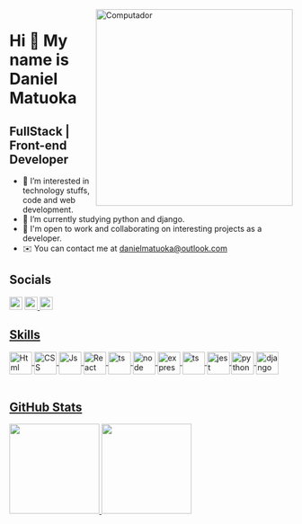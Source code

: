 <img src="https://raw.githubusercontent.com/MicaelliMedeiros/micaellimedeiros/master/image/computer-illustration.png" min-width="400px" max-width="400px" width="350px" align="right" alt="Computador">

Hi 👋 My name is Daniel Matuoka
===============================

FullStack | Front-end Developer
-------------------

- 👀 I’m interested in technology stuffs, code and web development.
- 🌱 I’m currently studying python and django.
- 🤝 I'm open to work and collaborating on interesting projects as a developer.
- ✉️  You can contact me at [danielmatuoka@outlook.com](mailto:danielmatuoka@outlook.com)


## Socials
<a target="_blank" href="https://www.linkedin.com/in/danielmatuoka/">
<img height="23" src="https://img.shields.io/badge/-LinkedIn-blue?style=flat-square&logo=Linkedin&logoColor=white&link=https://www.linkedin.com/in/danielmatuoka/"/></a> 
<a target="_blank" href="https://www.instagram.com/dan_mtk_/">
<img height="23" src="https://img.shields.io/badge/-dan_mtk_-E4405F?style=flat-square&logo=instagram&logoColor=white"
</a>
<a target="_blank" href="https://www.codewars.com/users/dan-matuoka">
<img height="23" src="https://img.shields.io/badge/-Codewars-B1361E?style=flat-square&logo=Codewars&logoColor=white"
</a>

## Skills
<div style="display: inline_block">
<a href="https://github.com/danmatuoka">
 <img align="center" alt="Html" height="40" width="40" src="https://cdn.jsdelivr.net/gh/devicons/devicon/icons/html5/html5-original-wordmark.svg" />
 <img align="center" alt="CSS" height="40" width="40" src="https://cdn.jsdelivr.net/gh/devicons/devicon/icons/css3/css3-original-wordmark.svg" />
 <img align="center" alt="Js" height="40" width="40" src="https://cdn.jsdelivr.net/gh/devicons/devicon/icons/javascript/javascript-plain.svg" />
 <img align="center" alt="React" height="40" width="40" src="https://cdn.jsdelivr.net/gh/devicons/devicon/icons/react/react-original.svg" />
 <img align="center" alt="ts" height="40" width="40" src="https://cdn.jsdelivr.net/gh/devicons/devicon/icons/typescript/typescript-original.svg" />
 <img align="center" alt="node" height="40" width="40" src="https://cdn.jsdelivr.net/gh/devicons/devicon/icons/nodejs/nodejs-original.svg" />
 <img align="center" alt="express" height="40" width="40" src="https://cdn.jsdelivr.net/gh/devicons/devicon/icons/express/express-original.svg" />
<img align="center" alt="ts" height="40" width="40" src="https://cdn.jsdelivr.net/gh/devicons/devicon/icons/postgresql/postgresql-original-wordmark.svg" />
 <img align="center" alt="jest" height="40" width="40" src="https://cdn.jsdelivr.net/gh/devicons/devicon/icons/jest/jest-plain.svg" />
 <img align="center" alt="python" height="40" width="40" src="https://cdn.jsdelivr.net/gh/devicons/devicon/icons/python/python-original-wordmark.svg" />
 <img align="center" alt="django" height="40" width="40" src="https://cdn.jsdelivr.net/gh/devicons/devicon/icons/django/django-plain.svg" />

</div>

<br>

## GitHub Stats
<div>
<a href="https://github.com/danmatuoka">
<img height="160em" src="https://github-readme-stats.vercel.app/api?username=danmatuoka&show_icons=true&theme=cobalt"/> 
<img height="160em" src="https://github-readme-stats.vercel.app/api/top-langs/?username=danmatuoka&layout=compact&langs_count=7&theme=cobalt"/>
</div>
 
<!---
danmatuoka/danmatuoka is a ✨ special ✨ repository because its `README.md` (this file) appears on your GitHub profile.
You can click the Preview link to take a look at your changes.
--->

